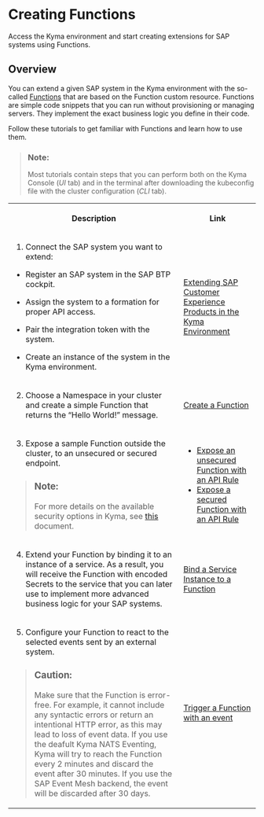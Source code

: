 <!-- loiofe4ba5b46f794037a4aee13df9df2d3c -->

# Creating Functions

Access the Kyma environment and start creating extensions for SAP systems using Functions.



<a name="loiofe4ba5b46f794037a4aee13df9df2d3c__section_qjy_wgf_dlb"/>

## Overview

You can extend a given SAP system in the Kyma environment with the so-called [Functions](https://kyma-project.io/docs/components/serverless/) that are based on the Function custom resource. Functions are simple code snippets that you can run without provisioning or managing servers. They implement the exact business logic you define in their code.



Follow these tutorials to get familiar with Functions and learn how to use them.

> ### Note:  
> Most tutorials contain steps that you can perform both on the Kyma Console \(*UI* tab\) and in the terminal after downloading the kubeconfig file with the cluster configuration \(*CLI* tab\).




<table>
<tr>
<th>

Description



</th>
<th>

Link



</th>
</tr>
<tr>
<td>

1. Connect the SAP system you want to extend:

-   Register an SAP system in the SAP BTP cockpit.

-   Assign the system to a formation for proper API access.

-   Pair the integration token with the system.

-   Create an instance of the system in the Kyma environment.




</td>
<td>

[Extending SAP Customer Experience Products in the Kyma Environment](Extending_SAP_Customer_Experience_Products_in_the_Kyma_Environment_83df31a.md)



</td>
</tr>
<tr>
<td>

2. Choose a Namespace in your cluster and create a simple Function that returns the “Hello World!” message.



</td>
<td>

[Create a Function](https://kyma-project.io/docs/components/serverless/#tutorials-create-a-function)



</td>
</tr>
<tr>
<td>

3. Expose a sample Function outside the cluster, to an unsecured or secured endpoint.

> ### Note:  
> For more details on the available security options in Kyma, see [this](https://kyma-project.io/docs/components/api-gateway/#details-available-security-options) document.



</td>
<td>

-   [Expose an unsecured Function with an API Rule](https://kyma-project.io/docs/components/serverless/#tutorials-expose-a-function-with-an-api-rule)
-   [Expose a secured Function with an API Rule](https://kyma-project.io/docs/components/api-gateway#tutorials-expose-and-secure-a-service-deploy-expose-and-secure-the-sample-resources)



</td>
</tr>
<tr>
<td>

4. Extend your Function by binding it to an instance of a service. As a result, you will receive the Function with encoded Secrets to the service that you can later use to implement more advanced business logic for your SAP systems.



</td>
<td>

[Bind a Service Instance to a Function](https://kyma-project.io/docs/components/serverless/#tutorials-bind-a-service-instance-to-a-function)



</td>
</tr>
<tr>
<td>

5. Configure your Function to react to the selected events sent by an external system.

> ### Caution:  
> Make sure that the Function is error-free. For example, it cannot include any syntactic errors or return an intentional HTTP error, as this may lead to loss of event data. If you use the deafult Kyma NATS Eventing, Kyma will try to reach the Function every 2 minutes and discard the event after 30 minutes. If you use the SAP Event Mesh backend, the event will be discarded after 30 days.



</td>
<td>

[Trigger a Function with an event](https://kyma-project.io/docs/components/serverless/#tutorials-trigger-a-function-with-an-event)



</td>
</tr>
</table>

